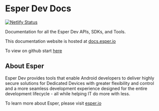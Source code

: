 # Esper Dev Docs
[![Netlify Status](https://api.netlify.com/api/v1/badges/8afd188c-9877-4800-bb4d-ac07aee15800/deploy-status)](https://app.netlify.com/sites/esper-docs/deploys)


Documentation for all the Esper Dev APIs, SDKs, and Tools.

This documentation website is hosted at [docs.esper.io](https://docs.esper.io)  

To view on github start [here](https://github.com/esper-io/dev-docs/tree/master/docs/home)  

## About Esper
Esper Dev provides tools that enable Android developers to deliver highly secure solutions for Dedicated Devices with greater flexibility and control and a more seamless development experience designed for the entire development lifecycle - all while helping IT do more with less.

To learn more about Esper, please visit [esper.io](https://esper.io)
